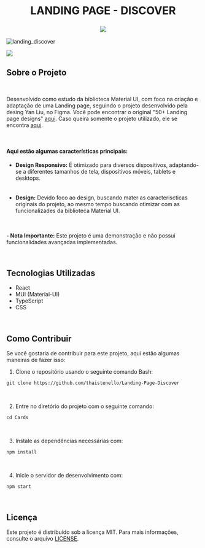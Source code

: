 <h1 align="center" id="cards-portuguese">
LANDING PAGE - DISCOVER
</h1>

<!-- TOGGLE VERSION -->
<h3 align="center">
    <a href="#">
        <img src="https://github.com/user-attachments/assets/a779aa9d-da76-4af2-b538-fed0ee9fbf42">
    </a>
</h3>

<!-- GIF/IMAGE PREVIEW -->
![landing_discover](https://github.com/user-attachments/assets/0518f3ee-7100-4c5c-95df-3adc6afbc9f5)

<!-- VERCEL BUTTON -->
<a href="https://landing-page-discover.vercel.app/">
    <img src="https://github.com/user-attachments/assets/b0e3c394-e1fa-4462-b5ca-0c03742e4be4">
</a>

<h2>Sobre o Projeto</h2>
<br/>
<p>
    Desenvolvido como estudo da biblioteca Material UI, com foco na criação e adaptação de uma Landing page, seguindo o projeto desenvolvido pela desing Yan Liu, no Figma. Você pode encontrar o original "50+ Landing page designs" <a href="https://www.figma.com/community/file/1127302394641561751/50-landing-page-designs">aqui</a>. Caso queira somente o projeto utilizado, ele se encontra <a href="https://www.figma.com/design/fL9eSTKJ5Zo1ehVLo0q5tC/Landing-page-Clone-Yan-Liu?node-id=0-1&t=ZIbs8Gum9SJLpFca-0">aqui</a>.
</p>
<br/>


<h4>Aqui estão algumas características principais:</h4>
<ul>
    <li><strong>Design Responsivo:</strong> É otimizado para diversos dispositivos, adaptando-se a diferentes tamanhos de tela, dispositivos móveis, tablets e desktops.</li><br>
    <br/>
    <li><strong>Design:</strong> Devido foco ao design, buscando mater as caracteriscticas originais do projeto, ao mesmo tempo buscando otimizar com as funcionalizades da biblioteca Material UI.</li><br>
    <br/>
</ul>
<p>
    <strong>- Nota Importante:</strong> Este projeto é uma demonstração e não possui funcionalidades avançadas implementadas.
</p>
<br/>


<h2>Tecnologias Utilizadas</h2>
<ul>
    <li>React</li>
    <li>MUI (Material-UI)</li>
    <li>TypeScript</li>
    <li>CSS</li>
</ul>
<br/>


<h2>Como Contribuir</h2>
<p>
    Se você gostaria de contribuir para este projeto, aqui estão algumas maneiras de fazer isso:
</p>

<ol>
    <li>Clone o repositório usando o seguinte comando Bash:</li>
</ol>

<pre><code>git clone https://github.com/thaistenello/Landing-Page-Discover
</code></pre>

<br/>
<ol start="2">
    <li>Entre no diretório do projeto com o seguinte comando:</li>
</ol>
<pre><code>cd Cards</code></pre>

<br/>
<ol start="3">
    <li>Instale as dependências necessárias com:</li>
</ol>
<pre><code>npm install</code></pre>

<br/>
<ol start="4">
    <li>Inicie o servidor de desenvolvimento com:</li>
</ol>
<pre><code>npm start</code></pre>

<br/>
<h2>Licença</h2>
<p>
    Este projeto é distribuído sob a licença MIT. Para mais informações, consulte o arquivo <a href="#">LICENSE</a>.
</p>
